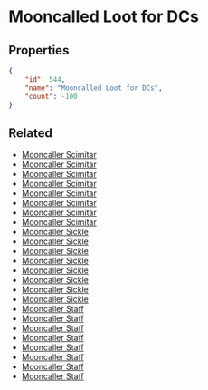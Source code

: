 # Mooncalled Loot for DCs

<no description available>

## Properties

```json
{
    "id": 544,
    "name": "Mooncalled Loot for DCs",
    "count": -100
}
```

## Related

- [Mooncaller Scimitar](../items/17010-mooncaller-scimitar.md)
- [Mooncaller Scimitar](../items/17011-mooncaller-scimitar.md)
- [Mooncaller Scimitar](../items/17012-mooncaller-scimitar.md)
- [Mooncaller Scimitar](../items/17013-mooncaller-scimitar.md)
- [Mooncaller Scimitar](../items/17014-mooncaller-scimitar.md)
- [Mooncaller Scimitar](../items/17015-mooncaller-scimitar.md)
- [Mooncaller Scimitar](../items/17016-mooncaller-scimitar.md)
- [Mooncaller Scimitar](../items/17017-mooncaller-scimitar.md)
- [Mooncaller Sickle](../items/17018-mooncaller-sickle.md)
- [Mooncaller Sickle](../items/17019-mooncaller-sickle.md)
- [Mooncaller Sickle](../items/17020-mooncaller-sickle.md)
- [Mooncaller Sickle](../items/17021-mooncaller-sickle.md)
- [Mooncaller Sickle](../items/17022-mooncaller-sickle.md)
- [Mooncaller Sickle](../items/17023-mooncaller-sickle.md)
- [Mooncaller Sickle](../items/17024-mooncaller-sickle.md)
- [Mooncaller Sickle](../items/17025-mooncaller-sickle.md)
- [Mooncaller Staff](../items/17026-mooncaller-staff.md)
- [Mooncaller Staff](../items/17027-mooncaller-staff.md)
- [Mooncaller Staff](../items/17028-mooncaller-staff.md)
- [Mooncaller Staff](../items/17029-mooncaller-staff.md)
- [Mooncaller Staff](../items/17030-mooncaller-staff.md)
- [Mooncaller Staff](../items/17031-mooncaller-staff.md)
- [Mooncaller Staff](../items/17032-mooncaller-staff.md)
- [Mooncaller Staff](../items/17033-mooncaller-staff.md)


